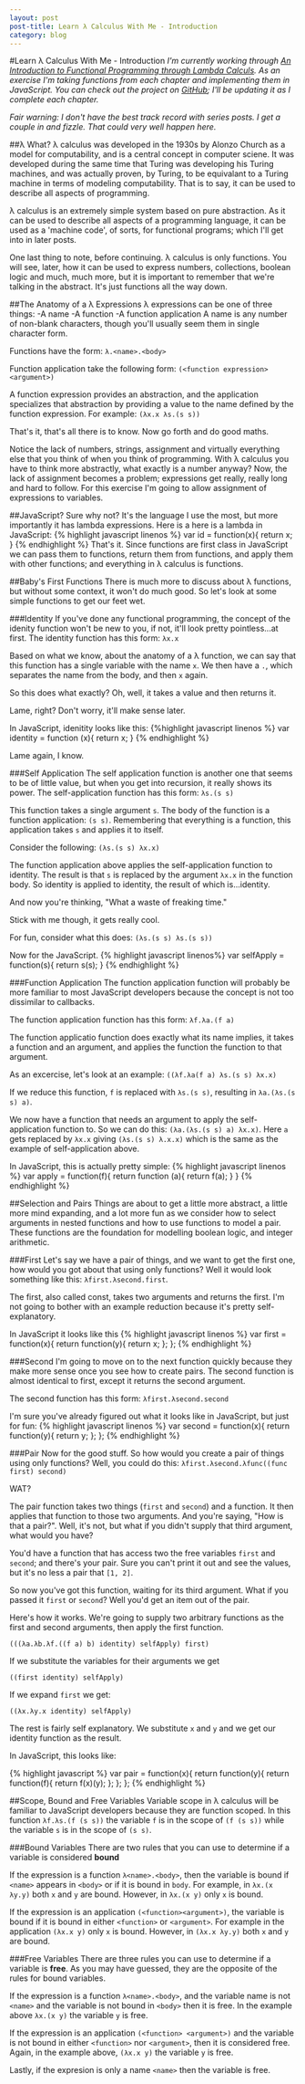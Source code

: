 ```yaml
---
layout: post
post-title: Learn λ Calculus With Me - Introduction
category: blog
---
```


#Learn λ Calculus With Me - Introduction
_I'm currently working through [An Introduction to Functional Programming
through Lambda Calculs](http://www.amazon.com/gp/product/0486478831). As an
exercise I'm taking functions from each chapter and implementing them in JavaScript.
You can check out the project on [GitHub](https://github.com/wilhelmson/lambdajs);
I'll be updating it as I complete each chapter._

_Fair warning: I don't have the best track record with series posts. I get a couple
in and fizzle. That could very well happen here._

##λ What?
λ calculus was developed in the 1930s by Alonzo Church as a model for computability,
 and is a central concept in computer sciene. It was developed during the same time
 that Turing was developing his Turing machines, and was actually proven, by Turing,
 to be equivalant to a Turing machine in terms of modeling computability. That is
 to say, it can be used to describe all aspects of programming.

 λ calculus is an extremely simple system based on pure abstraction. As it can
 be used to describe all aspects of a programming language, it can be used as a
 'machine code', of sorts, for functional programs; which I'll get into in later
 posts.

One last thing to note, before continuing. λ calculus is only functions. You will
see, later, how it can be used to express numbers, collections, boolean logic and
much, much more, but it is important to remember that we're talking in the abstract.
It's just functions all the way down.

##The Anatomy of a λ Expressions
 λ expressions can be one of three things:
  -A name
  -A function
  -A function application
A name is any number of non-blank characters, though you'll usually seem them in
single character form.

Functions have the form: ```λ.<name>.<body>```

Function application take the following form: ```(<function expression> <argument>)```

A function expression provides an abstraction, and the application specializes
that abstraction by providing a value to the name defined by the function expression.
For example: ```(λx.x λs.(s s))```

That's it, that's all there is to know. Now go forth and do good maths.

Notice the lack of numbers, strings, assignment and virtually everything else that
you think of when you think of programming. With λ calculus you have to think
more abstractly, what exactly is a number anyway? Now, the lack of assignment becomes
a problem; expressions get really, really long and hard to follow. For this exercise
I'm going to allow assignment of expressions to variables.

##JavaScript?
Sure why not? It's the language I use the most, but more importantly it has lambda expressions. Here is a
here is a lambda in JavaScript:
{% highlight javascript linenos %}
var id = function(x){
  return x;
}
{% endhighlight %}
That's it. Since functions are first class in JavaScript we can pass them to functions,
return them from functions, and apply them with other functions; and everything in λ
calculus is functions.

##Baby's First Functions
There is much more to discuss about λ functions, but without some context, it won't
do much good. So let's look at some simple functions to get our feet wet.

###Identity
If you've done any functional programming, the concept of the idenity function won't be
new to you, if not, it'll look pretty pointless...at first. The identity function has
this form: ```λx.x```

Based on what we know, about the anatomy of a λ function, we can say that this function
has a single variable with the name ```x```. We then have a ```.```, which separates
the name from the body, and then ```x``` again.

So this does what exactly? Oh, well, it takes a value and then returns it.

Lame, right? Don't worry, it'll make sense later.

In JavaScript, idenitity looks like this:
{%highlight javascript linenos %}
var identity = function (x){
  return x;
}
{% endhighlight %}

Lame again, I know.

###Self Application
The self application function is another one that seems to be of little value,
but when you get into recursion, it really shows its power. The self-application
function has this form: ```λs.(s s)```

This function takes a single argument ```s```. The body of the function is a function
application: ```(s s)```. Remembering that everything is a function, this application
takes ```s``` and applies it to itself.

Consider the following: ```(λs.(s s) λx.x)```

The function application above applies the self-application function to identity.
The result is that ```s``` is replaced by the argument ```λx.x``` in the function body.
So identity is applied to identity, the result of which is...identity.

And now you're thinking, "What a waste of freaking time."

Stick with me though, it gets really cool.

For fun, consider what this does: ```(λs.(s s) λs.(s s))```

Now for the JavaScript.
{% highlight javascript linenos%}
var selfApply = function(s){
  return s(s);
}
{% endhighlight %}

###Function Application
The function application function will probably be more familiar to most JavaScript
developers because the concept is not too dissimilar to callbacks.

The function application function has this form: ```λf.λa.(f a)```

The function applicatio function does exactly what its name implies, it takes a function
and an argument, and applies the function the function to that argument.

As an excercise, let's look at an example: ```((λf.λa(f a) λs.(s s) λx.x)```

If we reduce this function, ```f``` is replaced with ```λs.(s s)```, resulting in
```λa.(λs.(s s) a)```.

We now have a function that needs an argument to apply the self-application function to.
So we can do this: ```(λa.(λs.(s s) a) λx.x)```. Here ```a``` gets replaced by ```λx.x```
giving ```(λs.(s s) λ.x.x)``` which is the same as the example of self-application above.

In JavaScript, this  is actually pretty simple:
{% highlight javascript linenos %}
var apply = function(f){
  return function (a){
    return f(a);
  }
}
{% endhighlight %}

##Selection and Pairs
Things are about to get a little more abstract, a little more mind expanding,
and a lot more fun as we consider how to select arguments in nested functions
and how to use functions to model a pair. These functions are the foundation for
modelling boolean logic, and integer arithmetic.

###First
Let's say we have a pair of things, and we want to get the first one, how would
you got about that using only functions? Well it would look something like this:
```λfirst.λsecond.first```.

The first, also called const, takes two arguments and returns the first. I'm not
going to bother with an example reduction because it's pretty self-explanatory.

In JavaScript it looks like this
{% highlight javascript linenos %}
var first = function(x){
  return function(y){
    return x;
  };
};
{% endhighlight %}

###Second
I'm going to move on to the next function quickly because they make more sense
once you see how to create pairs. The second function is almost identical to first,
except it returns the second argument.

The second function has this form: ```λfirst.λsecond.second```

I'm sure you've already figured out what it looks like in JavaScript, but just for
fun:
{% highlight javascript linenos %}
var second = function(x){
  return function(y){
    return y;
  };
};
{% endhighlight %}

###Pair
Now for the good stuff. So how would you create a pair of things using only functions?
Well, you could do this: ```λfirst.λsecond.λfunc((func first) second)```

WAT?

The pair function takes two things (```first``` and ```second```) and a function.
It then applies that function to those two arguments. And you're saying, "How is that a pair?".
Well, it's not, but what if you didn't supply that third argument, what would you have?

You'd have a function that has access two the free variables ```first``` and ```second```;
and there's your pair. Sure you can't print it out and see the values, but it's no less
a pair that ```[1, 2]```.

So now you've got this function, waiting for its third argument. What if you passed it
```first``` or ```second```? Well you'd get an item out of the pair.

Here's how it works. We're going to supply two arbitrary functions as the first
and second arguments, then apply the first function.

```(((λa.λb.λf.((f a) b) identity) selfApply) first)```

If we substitute the variables for their arguments we get

```((first identity) selfApply)```

If we expand ```first``` we get:

```((λx.λy.x identity) selfApply)```

The rest is fairly self explanatory. We substitute ```x``` and ```y``` and we get our
identity function as the result.

In JavaScript, this looks like:

{% highlight javascript %}
var pair = function(x){
  return function(y){
    return function(f){
      return f(x)(y);
    };
  };
};
{% endhighlight %}

##Scope, Bound and Free Variables
Variable scope in λ calculus will be familiar to JavaScript developers because they
are function scoped. In this function ```λf.λs.(f (s s))``` the variable ```f```
is in the scope of ```(f (s s))``` while the variable ```s``` is in the scope of
```(s s)```.

###Bound Variables
There are two rules that you can use to determine if a variable is considered **bound**

If the expression is a function ```λ<name>.<body>```, then the variable is bound
if ```<name>``` appears in ```<body>``` or if it is bound in ```body```. For example, in
```λx.(x λy.y)``` both ```x``` and ```y``` are bound. However, in ```λx.(x y)```
only ```x``` is bound.

 If the expression is an application ```(<function><argument>)```, the variable
 is bound if it is bound in either ```<function>``` or ```<argument>```. For example
 in the application ```(λx.x y)``` only ```x``` is bound. However, in ```(λx.x λy.y)```
 both ```x``` and ```y``` are bound.

###Free Variables
 There are three rules you can use to determine if a variable is **free**. As you
 may have guessed, they are the opposite of the rules for bound variables.

 If the expression is a function ```λ<name>.<body>```, and the variable name is
 not ```<name>``` and the variable is not bound in ```<body>``` then it is free.
 In the example above ```λx.(x y)``` the variable ```y``` is free.

 If the expression is an application ```(<function> <argument>)``` and the variable
 is not bound in either ```<function>``` nor ```<argument>```, then it is considered
 free. Again, in the example above, ```(λx.x y)``` the variable ```y``` is free.

 Lastly, if the expresion is only a name ```<name>``` then the variable is free.


